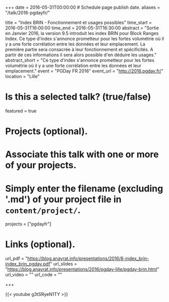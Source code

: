 +++
date = 2016-05-31T00:00:00  # Schedule page publish date.
aliases = "/talk/2016-pgdayfr/"

title = "Index BRIN - Fonctionnement et usages possibles"
time_start = 2016-05-31T16:00:00
time_end = 2016-05-31T16:30:00
abstract = "Sortie en Janvier 2016, la version 9.5 introduit les index BRIN pour Block Ranges Index. Ce type d'index s'annonce prometteur pour les fortes volumétrie où il y a une forte corrélation entre les données et leur emplacement. La première partie sera consacrée à leur fonctionnement et spécificités. A partir de ces informations il sera alors possible d'en déduire les usages."
abstract_short = "Ce type d'index s'annonce prometteur pour les fortes volumétrie où il y a une forte corrélation entre les données et leur emplacement."
event = "PGDay FR 2016"
event_url = "http://2016.pgday.fr/"
location = "Lille"

# Is this a selected talk? (true/false)
featured = true

# Projects (optional).
#   Associate this talk with one or more of your projects.
#   Simply enter the filename (excluding '.md') of your project file in `content/project/`.
projects = ["pgdayfr"]

# Links (optional).
url_pdf = "https://blog.anayrat.info/presentations/2016/8-index_brin-index_brin_pgday.pdf"
url_slides = "https://blog.anayrat.info/presentations/2016/pgday-lille/pgday-brin.html"
url_video = ""
url_code = ""


+++

{{< youtube g3tSRyeN1TY >}}
